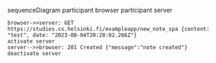 sequenceDiagram
    participant browser
    participant server

    browser->>server: GET https://studies.cs.helsinki.fi/exampleapp/new_note_spa {content: "test", date: "2023-08-04T20:28:02.266Z"}
    activate server
    server-->>browser: 201 Created {"message":"note created"}
    deactivate server
